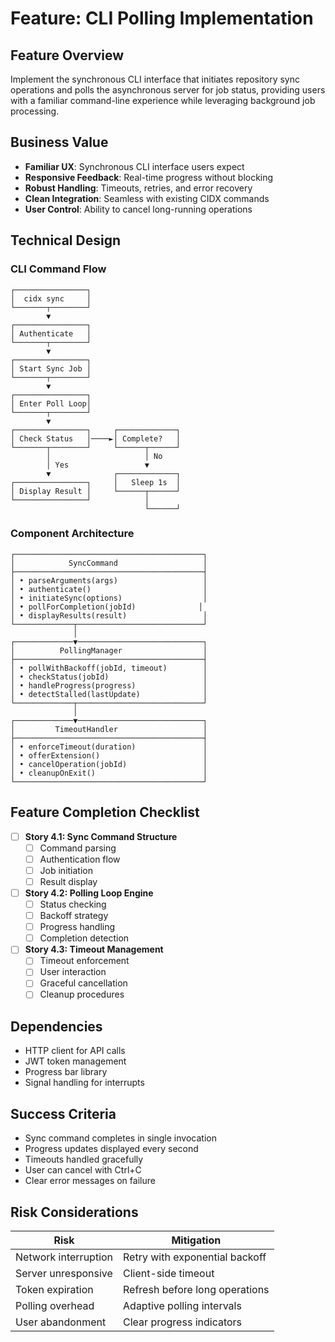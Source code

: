 # Feature: CLI Polling Implementation

## Feature Overview

Implement the synchronous CLI interface that initiates repository sync operations and polls the asynchronous server for job status, providing users with a familiar command-line experience while leveraging background job processing.

## Business Value

- **Familiar UX**: Synchronous CLI interface users expect
- **Responsive Feedback**: Real-time progress without blocking
- **Robust Handling**: Timeouts, retries, and error recovery
- **Clean Integration**: Seamless with existing CIDX commands
- **User Control**: Ability to cancel long-running operations

## Technical Design

### CLI Command Flow

```
┌────────────────┐
│  cidx sync     │
└───────┬────────┘
        ▼
┌────────────────┐
│ Authenticate   │
└───────┬────────┘
        ▼
┌────────────────┐
│ Start Sync Job │
└───────┬────────┘
        ▼
┌────────────────┐
│ Enter Poll Loop│
└───────┬────────┘
        ▼
┌────────────────┐     ┌─────────────┐
│ Check Status   │────►│ Complete?   │
└───────┬────────┘     └──────┬──────┘
        │                     │ No
        │ Yes                 ▼
        ▼              ┌─────────────┐
┌────────────────┐     │   Sleep 1s  │
│ Display Result │     └──────┬──────┘
└────────────────┘            │
                              └──────┘
```

### Component Architecture

```
┌──────────────────────────────────────────┐
│            SyncCommand                   │
├──────────────────────────────────────────┤
│ • parseArguments(args)                   │
│ • authenticate()                         │
│ • initiateSync(options)                  │
│ • pollForCompletion(jobId)              │
│ • displayResults(result)                 │
└─────────────┬────────────────────────────┘
              │
┌─────────────▼────────────────────────────┐
│          PollingManager                  │
├──────────────────────────────────────────┤
│ • pollWithBackoff(jobId, timeout)        │
│ • checkStatus(jobId)                     │
│ • handleProgress(progress)               │
│ • detectStalled(lastUpdate)              │
└─────────────┬────────────────────────────┘
              │
┌─────────────▼────────────────────────────┐
│         TimeoutHandler                   │
├──────────────────────────────────────────┤
│ • enforceTimeout(duration)               │
│ • offerExtension()                       │
│ • cancelOperation(jobId)                 │
│ • cleanupOnExit()                        │
└──────────────────────────────────────────┘
```

## Feature Completion Checklist

- [ ] **Story 4.1: Sync Command Structure**
  - [ ] Command parsing
  - [ ] Authentication flow
  - [ ] Job initiation
  - [ ] Result display

- [ ] **Story 4.2: Polling Loop Engine**
  - [ ] Status checking
  - [ ] Backoff strategy
  - [ ] Progress handling
  - [ ] Completion detection

- [ ] **Story 4.3: Timeout Management**
  - [ ] Timeout enforcement
  - [ ] User interaction
  - [ ] Graceful cancellation
  - [ ] Cleanup procedures

## Dependencies

- HTTP client for API calls
- JWT token management
- Progress bar library
- Signal handling for interrupts

## Success Criteria

- Sync command completes in single invocation
- Progress updates displayed every second
- Timeouts handled gracefully
- User can cancel with Ctrl+C
- Clear error messages on failure

## Risk Considerations

| Risk | Mitigation |
|------|------------|
| Network interruption | Retry with exponential backoff |
| Server unresponsive | Client-side timeout |
| Token expiration | Refresh before long operations |
| Polling overhead | Adaptive polling intervals |
| User abandonment | Clear progress indicators |